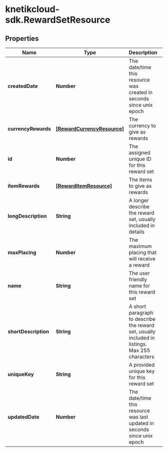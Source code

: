 # knetikcloud-sdk.RewardSetResource

## Properties
Name | Type | Description | Notes
------------ | ------------- | ------------- | -------------
**createdDate** | **Number** | The date/time this resource was created in seconds since unix epoch | [optional] 
**currencyRewards** | [**[RewardCurrencyResource]**](RewardCurrencyResource.md) | The currency to give as rewards | [optional] 
**id** | **Number** | The assigned unique ID for this reward set | [optional] 
**itemRewards** | [**[RewardItemResource]**](RewardItemResource.md) | The items to give as rewards | [optional] 
**longDescription** | **String** | A longer describe the reward set, usually included in details | [optional] 
**maxPlacing** | **Number** | The maximum placing that will receive a reward | [optional] 
**name** | **String** | The user friendly name for this reward set | 
**shortDescription** | **String** | A short paragraph to describe the reward set, usually included in listings.  Max 255 characters | [optional] 
**uniqueKey** | **String** | A provided unique key for this reward set | [optional] 
**updatedDate** | **Number** | The date/time this resource was last updated in seconds since unix epoch | [optional] 



